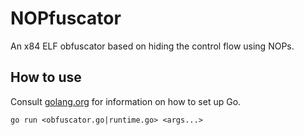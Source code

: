 # NOPfuscator

An x84 ELF obfuscator based on hiding the control flow using NOPs.

## How to use

Consult [golang.org](https://golang.org/doc/) for information on how to set up Go.

```
go run <obfuscator.go|runtime.go> <args...>
```



